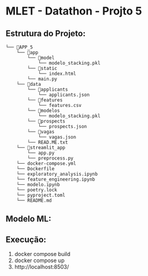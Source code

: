 # MLET - Datathon - Projto 5 

## Estrutura do Projeto:
```
└── 📁APP_5
    └── 📁app
        └── 📁model
            └── modelo_stacking.pkl
        └── 📁static
            └── index.html
        └── main.py
    └── 📁data
        └── 📁applicants
            └── applicants.json
        └── 📁features
            └── features.csv
        └── 📁modelos
            └── modelo_stacking.pkl
        └── 📁prospects
            └── prospects.json
        └── 📁vagas
            └── vagas.json
        └── READ.ME.txt
    └── 📁streamlit_app
        └── app.py
        └── preprocess.py
    └── docker-compose.yml
    └── Dockerfile
    └── exploratory_analysis.ipynb
    └── feature_engineering.ipynb
    └── modelo.ipynb
    └── poetry.lock
    └── pyproject.toml
    └── README.md
```
## Modelo ML:
## Execução:
1. docker compose build
1. docker compose up
1. http://localhost:8503/